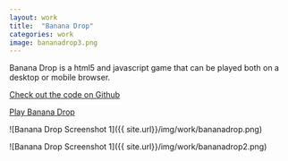 ```yaml
---
layout: work
title:  "Banana Drop"
categories: work
image: bananadrop3.png
---
```


Banana Drop is a html5 and javascript game that can be played both on a desktop or mobile browser.

[Check out the code on Github](https://github.com/andrewlaskey/falling-banana)

[Play Banana Drop](http://andrewlaskey.github.io/falling-banana/)

![Banana Drop Screenshot 1]({{ site.url}}/img/work/bananadrop.png)

![Banana Drop Screenshot 1]({{ site.url}}/img/work/bananadrop2.png)